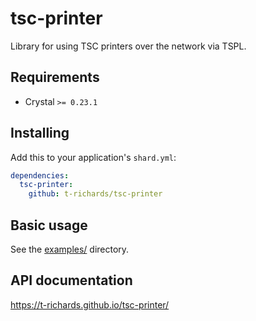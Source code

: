 # tsc-printer

Library for using TSC printers over the network via TSPL.

## Requirements

 - Crystal `>= 0.23.1`

## Installing

Add this to your application's `shard.yml`:

```yaml
dependencies:
  tsc-printer:
    github: t-richards/tsc-printer
```

## Basic usage

See the [examples/][examples] directory.

## API documentation

https://t-richards.github.io/tsc-printer/



[examples]: https://github.com/t-richards/tsc-printer/tree/master/examples
